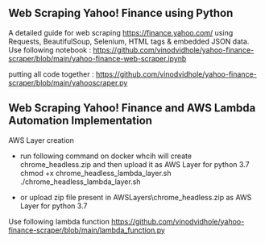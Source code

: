 ## Web Scraping Yahoo! Finance using Python
A detailed guide for web scraping https://finance.yahoo.com/ using Requests, BeautifulSoup, Selenium, HTML tags & embedded JSON data.
Use following notebook :
https://github.com/vinodvidhole/yahoo-finance-scraper/blob/main/yahoo-finance-web-scraper.ipynb

putting all code together :
https://github.com/vinodvidhole/yahoo-finance-scraper/blob/main/yahooscraper.py


## Web Scraping Yahoo! Finance and AWS Lambda Automation Implementation 

AWS Layer creation 

- run following command on docker whcih will create chrome_headless.zip and then upload it as AWS Layer for python 3.7
chmod +x chrome_headless_lambda_layer.sh
./chrome_headless_lambda_layer.sh

- or upload zip file present in AWSLayers\chrome_headless.zip as AWS Layer for python 3.7

Use following lambda function 
https://github.com/vinodvidhole/yahoo-finance-scraper/blob/main/lambda_function.py

